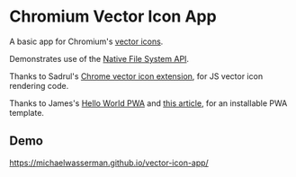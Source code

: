# Chromium Vector Icon App
A basic app for Chromium's [vector icons](https://chromium.googlesource.com/chromium/src/+/master/components/vector_icons/README.md).

Demonstrates use of the [Native File System API](https://wicg.github.io/native-file-system).

Thanks to Sadrul's [Chrome vector icon extension](https://github.com/sadrulhc/vector-icons), for JS vector icon rendering code.

Thanks to James's [Hello World PWA](https://github.com/jamesjohnson280/hello-pwa) and [this article](https://medium.com/james-johnson/a-simple-progressive-web-app-tutorial-f9708e5f2605), for an installable PWA template.

## Demo
https://michaelwasserman.github.io/vector-icon-app/

